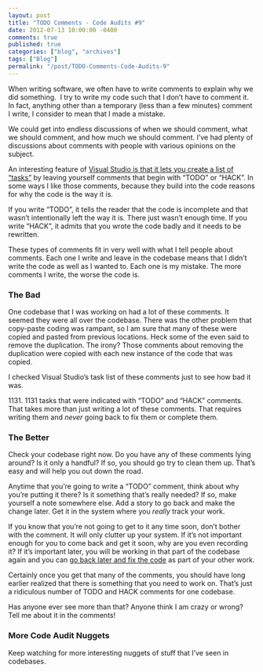 ```yaml
---
layout: post
title: "TODO Comments - Code Audits #9"
date: 2012-07-13 10:00:00 -0400
comments: true
published: true
categories: ["blog", "archives"]
tags: ["Blog"]
permalink: "/post/TODO-Comments-Code-Audits-9"
---
```

<!-- more -->

<p>When writing software, we often have to write comments to explain why we did something.&nbsp; I try to write my code such that I don’t have to comment it. In fact, anything other than a temporary (less than a few minutes) comment I write, I consider to mean that I made a mistake.</p>  <p>We could get into endless discussions of when we should comment, what we should comment, and how much we should comment. I’ve had plenty of discussions about comments with people with various opinions on the subject.</p>  <p>An interesting feature of <a href="http://msdn.microsoft.com/en-us/library/zce12xx2(v=vs.100).aspx" target="_blank">Visual Studio is that it lets you create a list of “tasks”</a> by leaving yourself comments that begin with “TODO” or “HACK”. In some ways I like those comments, because they build into the code reasons for why the code is the way it is.</p>  <p>If you write “TODO”, it tells the reader that the code is incomplete and that wasn’t intentionally left the way it is. There just wasn’t enough time. If you write “HACK”, it admits that you wrote the code badly and it needs to be rewritten. </p>  <p>These types of comments fit in very well with what I tell people about comments. Each one I write and leave in the codebase means that I didn’t write the code as well as I wanted to. Each one is my mistake. The more comments I write, the worse the code is.</p>  <h3>The Bad</h3>  <p>One codebase that I was working on had a lot of these comments. It seemed they were all over the codebase. There was the other problem that copy-paste coding was rampant, so I am sure that many of these were copied and pasted from previous locations. Heck some of the even said to remove the duplication. The irony? Those comments about removing the duplication were copied with each new instance of the code that was copied.</p>  <p>I checked Visual Studio’s task list of these comments just to see how bad it was.</p>  <p>1131. 1131 tasks that were indicated with “TODO” and “HACK” comments. That takes more than just writing a lot of these comments. That requires writing them and <em>never</em> going back to fix them or complete them.</p>  <h3>The Better</h3>  <p>Check your codebase right now. Do you have any of these comments lying around? Is it only a handful? If so, you should go try to clean them up. That’s easy and will help you out down the road.</p>  <p>Anytime that you’re going to write a “TODO” comment, think about why you’re putting it there? Is it something that’s really needed? If so, make yourself a note somewhere else. Add a story to go back and make the change later. Get it in the system where you <em>really</em> track your work.</p>  <p>If you know that you’re not going to get to it any time soon, don’t bother with the comment. It will only clutter up your system. If it’s not important enough for you to come back and get it soon, why are you even recording it? If it’s important later, you will be working in that part of the codebase again and you can <a href="http://brendan.enrick.com/post/Boy-Scout-Rule.aspx" target="_blank">go back later and fix the code</a> as part of your other work.</p>  <p>Certainly once you get that many of the comments, you should have long earlier realized that there is something that you need to work on. That’s just a ridiculous number of TODO and HACK comments for one codebase. </p>  <p>Has anyone ever see more than that? Anyone think I am crazy or wrong? Tell me about it in the comments!</p>  <h3>More Code Audit Nuggets</h3>  <p>Keep watching for more interesting nuggets of stuff that I’ve seen in codebases.</p>
